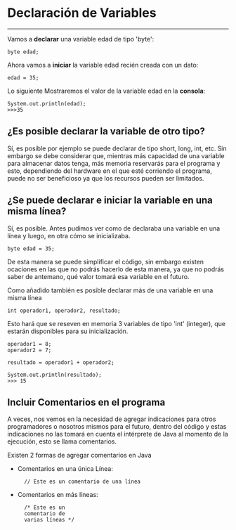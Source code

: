 # Declaración de Variables

---

Vamos a **declarar** una variable edad de tipo 'byte':

    byte edad;

Ahora vamos a **iniciar** la variable edad recién creada con un dato:

    edad = 35;

Lo siguiente Mostraremos el valor de la variable edad en la **consola**:

    System.out.println(edad);
    >>>35

## ¿Es posible declarar la variable de otro tipo?

Sí, es posible por ejemplo se puede declarar de tipo short, long, int, etc.  Sin embargo se debe considerar que, mientras más capacidad de una variable para almacenar datos tenga, más memoria reservarás para el programa y esto, dependiendo del hardware en el que esté corriendo el programa, puede no ser beneficioso ya que los recursos pueden ser limitados.

## ¿Se puede declarar e iniciar la variable en una misma línea?

Sí, es posible. Antes pudimos ver como de declaraba una variable en una línea y luego, en otra cómo se inicializaba.

    byte edad = 35;

De esta manera se puede simplificar el código, sin embargo existen ocaciones en las que no podrás hacerlo de esta manera, ya que no podrás saber de antemano, qué valor tomará esa variable en el futuro.

Como añadido también es posible declarar más de una variable en una misma línea

    int operador1, operador2, resultado;

Esto hará que se reseven en memoria 3 variables de tipo 'int' (integer), que estarán disponibles para su inicialización.

    operador1 = 8;
    operador2 = 7;

    resultado = operador1 + operador2;

    System.out.println(resultado);
    >>> 15

## Incluir Comentarios en el programa

A veces, nos vemos en la necesidad de agregar indicaciones para otros programadores o nosotros mismos para el futuro, dentro del código y estas indicaciones no las tomará en cuenta el intérprete de Java al momento de la ejecución, esto se llama comentarios.

Existen 2 formas de agregar comentarios en Java

- Comentarios en una única Línea:

        // Este es un comentario de una línea

- Comentarios en más líneas:

        /* Este es un 
        comentario de 
        varias líneas */
